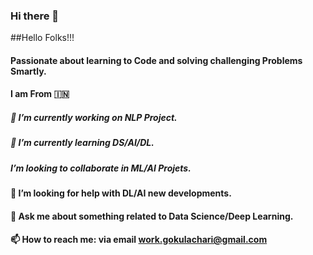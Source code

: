 ### Hi there 👋

##Hello Folks!!!

#### Passionate about learning to Code and solving challenging Problems Smartly.
#### I am From 🇮🇳
##### 🔭 I’m currently working on NLP Project.
##### 🌱 I’m currently learning DS/AI/DL.
##### I’m looking to collaborate in ML/AI Projets.
#### 🤔 I’m looking for help with DL/AI new developments.
#### 💬 Ask me about something related to Data Science/Deep Learning.
#### 📫 How to reach me: via email work.gokulachari@gmail.com




